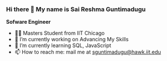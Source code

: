 ### Hi there 👋 My name is Sai Reshma Guntimadugu

**Sofware Engineer**

- 👨‍💻 Masters Student from IIT Chicago
- 🔭 I’m currently working on Advancing My Skills
- 🌱 I’m currently learning SQL, JavaScript
- 📫 How to reach me: mail me at sguntimadugu@hawk.iit.edu
